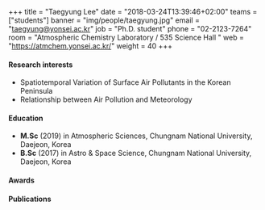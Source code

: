 +++
title = "Taegyung Lee"
date = "2018-03-24T13:39:46+02:00"
teams = ["students"]
banner = "img/people/taegyung.jpg"
email = "taegyung@yonsei.ac.kr"
job = "Ph.D. student"
phone = "02-2123-7264"
room = "Atmospheric Chemistry Laboratory / 535 Science Hall "
web = "https://atmchem.yonsei.ac.kr/"
weight = 40
+++

#### Research interests
+ Spatiotemporal Variation of Surface Air Pollutants in the Korean Peninsula
+ Relationship between Air Pollution and Meteorology

#### Education
+ **M.Sc** (2019) in Atmospheric Sciences, Chungnam National University, Daejeon, Korea
+ **B.Sc** (2017) in Astro & Space Science, Chungnam National University, Daejeon, Korea
#### Awards

#### Publications
